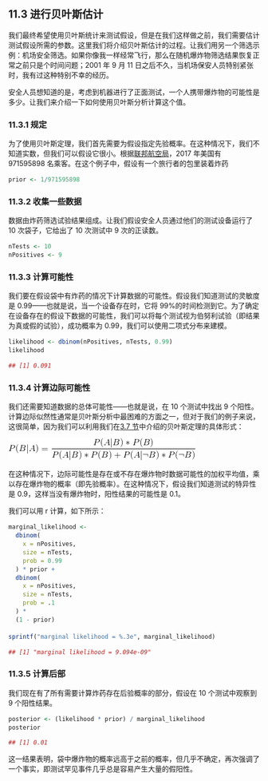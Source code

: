 ## 11.3 进行贝叶斯估计

我们最终希望使用贝叶斯统计来测试假设，但是在我们这样做之前，我们需要估计测试假设所需的参数。这里我们将介绍贝叶斯估计的过程。让我们用另一个筛选示例：机场安全筛选。如果你像我一样经常飞行，那么在随机爆炸物筛选结果恢复正常之前只是个时间问题；2001 年 9 月 11 日之后不久，当机场保安人员特别紧张时，我有过这种特别不幸的经历。

安全人员想知道的是，考虑到机器进行了正面测试，一个人携带爆炸物的可能性是多少。让我们来介绍一下如何使用贝叶斯分析计算这个值。

### 11.3.1 规定

为了使用贝叶斯定理，我们首先需要为假设指定先验概率。在这种情况下，我们不知道实数，但我们可以假设它很小。根据[联邦航空局](https://www.faa.gov/air_traffic/by_the_numbers/media/Air_Traffic_by_the_Numbers_2018.pdf)，2017 年美国有 971595898 名乘客。在这个例子中，假设有一个旅行者的包里装着炸药

```r
prior <- 1/971595898
```

### 11.3.2 收集一些数据

数据由炸药筛选试验结果组成。让我们假设安全人员通过他们的测试设备运行了 10 次袋子，它给出了 10 次测试中 9 次的正读数。

```r
nTests <- 10
nPositives <- 9
```

### 11.3.3 计算可能性

我们要在假设袋中有炸药的情况下计算数据的可能性。假设我们知道测试的灵敏度是 0.99——也就是说，当一个设备存在时，它将 99%的时间检测到它。为了确定在设备存在的假设下数据的可能性，我们可以将每个测试视为伯努利试验（即结果为真或假的试验），成功概率为 0.99，我们可以使用二项式分布来建模。

```r
likelihood <- dbinom(nPositives, nTests, 0.99)
likelihood
```

```r
## [1] 0.091
```

### 11.3.4 计算边际可能性

我们还需要知道数据的总体可能性——也就是说，在 10 个测试中找出 9 个阳性。计算边际似然性通常是贝叶斯分析中最困难的方面之一，但对于我们的例子来说，这很简单，因为我们可以利用我们在[3.7 节](#bayestheorem)中介绍的贝叶斯定理的具体形式：

![](img/b94584013098374a0ab47488f17113bf.jpg)

在这种情况下，边际可能性是存在或不存在爆炸物时数据可能性的加权平均值，乘以存在爆炸物的概率（即先验概率）。在这种情况下，假设我们知道测试的特异性是 0.9，这样当没有爆炸物时，阳性结果的可能性是 0.1。

我们可以用 r 计算，如下所示：

```r
marginal_likelihood <- 
  dbinom(
    x = nPositives, 
    size = nTests, 
    prob = 0.99
  ) * prior + 
  dbinom(
    x = nPositives, 
    size = nTests, 
    prob = .1
  ) * 
  (1 - prior)

sprintf("marginal likelihood = %.3e", marginal_likelihood)
```

```r
## [1] "marginal likelihood = 9.094e-09"
```

### 11.3.5 计算后部

我们现在有了所有需要计算炸药存在后验概率的部分，假设在 10 个测试中观察到 9 个阳性结果。

```r
posterior <- (likelihood * prior) / marginal_likelihood
posterior
```

```r
## [1] 0.01
```

这一结果表明，袋中爆炸物的概率远高于之前的概率，但几乎不确定，再次强调了一个事实，即测试罕见事件几乎总是容易产生大量的假阳性。